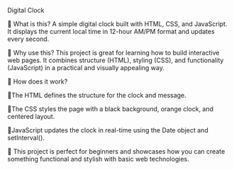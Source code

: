 Digital Clock

🤔 What is this?
A simple digital clock built with HTML, CSS, and JavaScript. It displays the current local time in 12-hour AM/PM format and updates every second.

🤔 Why use this?
This project is great for learning how to build interactive web pages. It combines structure (HTML), styling (CSS), and functionality (JavaScript) in a practical and visually appealing way.

🤔 How does it work?

📍The HTML defines the structure for the clock and message.

📍The CSS styles the page with a black background, orange clock, and centered layout.

📍JavaScript updates the clock in real-time using the Date object and setInterval().

🚀 This project is perfect for beginners and showcases how you can create something functional and stylish with basic web technologies.










